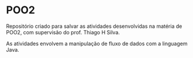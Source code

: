 # POO2
Repositório criado para salvar as atividades desenvolvidas na matéria de POO2, com supervisão do prof. Thiago H Silva.

As atividades envolvem a manipulação de fluxo de dados com a linguagem Java.

